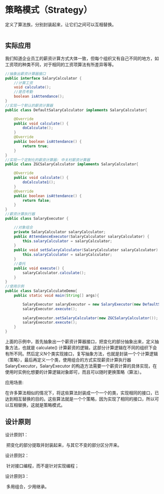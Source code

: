 # 策略模式（Strategy）



定义了算法族，分别封装起来，让它们之间可以互相替换。

```java

```



## 实际应用

​	我们知道企业员工的薪资计算方式大体一致，但每个组织又有自己不同的地方，如工资项的种类不同，对于相同的工资项算法有所差异等等。

```java
//抽象出薪资计算器接口
public interface SalaryCalculator {
	//计算工资
	void calculate();
    //是否考勤
	boolean isAttendance();
}
//实现一个默认的薪资计算器
public class DefaultSalaryCalculator implements SalaryCalculator{

	@Override
	public void calculate() {
		doCalculate();
	}
	@Override
	public boolean isAttendance() {
		return true;
	}
}
//实现一个定制化的薪资计算器: 中关村薪资计算器
public class ZGCSalaryCalculator implements SalaryCalculator{

	@Override
	public void calculate() {
		doCalculate1();
	}
	@Override
	public boolean isAttendance() {
		return false;
	}
}
//薪资计算执行器
public class SalaryExecutor {

    //对象组合
	private SalaryCalculator salaryCalculator;
	public AttendanceExecutor(SalaryCalculator salaryCalculator) {
		this.salaryCalculator = salaryCalculator;
	}
	public void setSalaryCalculator(SalaryCalculator salaryCalculator) {
		this.salaryCalculator = salaryCalculator;
	}
    //委托
	public void execute() {
		salaryCalculator.calculate();
	}
}
//使用示例
public class SalaryCalculateDemo{
    public static void main(String[] args){

		SalaryExecutor salaryExecutor = new SalaryExecutor(new DefaultSalaryCalculator());
		salaryExecutor.execute();
		
		salaryExecutor.setSalaryCalculator(new ZGCSalaryCalculator());
		salaryExecutor.execute();
    }
}
```

​	上面的示例中，首先抽象出一个薪资计算器接口，把变化的部分抽象出来，定义抽象方法，也就是 calculate() 计算薪资的逻辑，这部分计算逻辑在不同的组织下会有所不同。然后定义N个类实现接口，复写抽象方法，也就是封装一个个计算逻辑（策略），最后再定义一个类，使用组合的方式实现薪资计算执行器 SalaryExecutor，SalaryExecutor 的构造方法需要一个薪资计算的具体实现，在使用时实例化想要的计算逻辑对象即可，而且可以随时更换策略（算法）。



应用场景:

​	在许多算法相似的情况下，将这些算法封装成一个一个的类，实现相同的接口，已达到相互替换的目的。这些算法就是一个个策略，因为实现了相同的接口，所以可以互相替换，这就是策略模式。



## 设计原则



设计原则1：

​	把变化的部分提取并封装起来，与其它不变的部分区分开来。

设计原则2：

​	针对接口编程，而不是针对实现编程；

设计原则3：

​	多用组合，少用继承。



